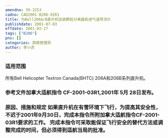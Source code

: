 ```yaml
---
amendno: 39-3253  
cadno: CAD2001-B206-01R1  
title: 为Bell206A/B直升机加装颗粒分离器和进气道导流片  
publishdate: 2001-07-03  
effdate: 2001-02-27  
tags: ["B206"]  
pns: []  
categories: 西南管理局  
author: 李小虎  
---
```

  
### 适用范围  
所有Bell Helicopter Textron Canada(BHTC) 206A和206B系列直升机。  
  
<!--more-->  
### 参考文件加拿大适航指令 CF-2001-03R1,2001年 5月 28日发布。  
  
### 原因、措施和规定     如果直升机在有雪环境下飞行，为提高其安全性，不迟于2001年9月30日，完成本指令所附加拿大适航指令CF-2001-03R1要求的工作。 完成本指令可采取能保证飞行安全的替代方法或调整完成的时间，但必须得到适航当局的批准。  
